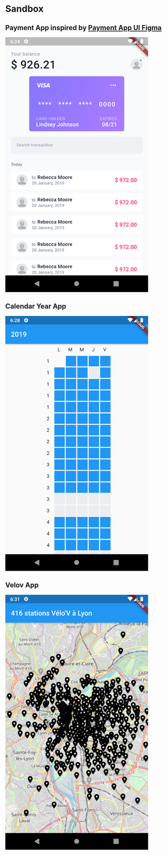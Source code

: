 # Sandbox

## Payment App inspired by [Payment App UI Figma](https://www.figmacrush.com/payment-app-ui-figma-freebie/)

<img width="450" src="https://raw.githubusercontent.com/lsaudon/sandbox/master/screenshot/payment_app_home.png" />

## Calendar Year App

<img width="450" src="https://raw.githubusercontent.com/lsaudon/sandbox/master/screenshot/calendar_year.png" />

## Velov App

<img width="450" src="https://raw.githubusercontent.com/lsaudon/sandbox/master/screenshot/velib_app.png" />
